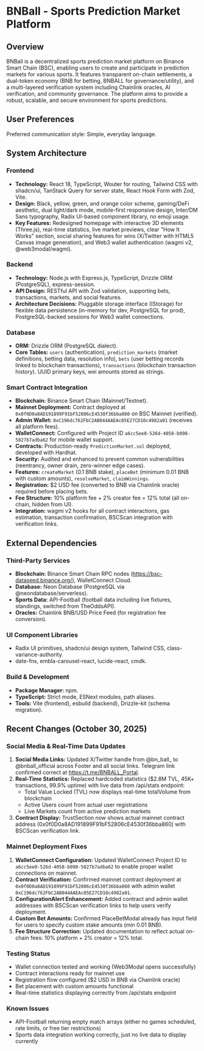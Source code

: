 # BNBall - Sports Prediction Market Platform

## Overview
BNBall is a decentralized sports prediction market platform on Binance Smart Chain (BSC), enabling users to create and participate in prediction markets for various sports. It features transparent on-chain settlements, a dual-token economy (BNB for betting, BNBALL for governance/utility), and a multi-layered verification system including Chainlink oracles, AI verification, and community governance. The platform aims to provide a robust, scalable, and secure environment for sports predictions.

## User Preferences
Preferred communication style: Simple, everyday language.

## System Architecture

### Frontend
- **Technology:** React 18, TypeScript, Wouter for routing, Tailwind CSS with shadcn/ui, TanStack Query for server state, React Hook Form with Zod, Vite.
- **Design:** Black, yellow, green, and orange color scheme, gaming/DeFi aesthetic, dual light/dark mode, mobile-first responsive design, Inter/DM Sans typography, Radix UI-based component library, no emoji usage.
- **Key Features:** Redesigned homepage with interactive 3D elements (Three.js), real-time statistics, live market previews, clear "How It Works" section, social sharing features for wins (X/Twitter with HTML5 Canvas image generation), and Web3 wallet authentication (wagmi v2, @web3modal/wagmi).

### Backend
- **Technology:** Node.js with Express.js, TypeScript, Drizzle ORM (PostgreSQL), express-session.
- **API Design:** RESTful API with Zod validation, supporting bets, transactions, markets, and social features.
- **Architecture Decisions:** Pluggable storage interface (IStorage) for flexible data persistence (in-memory for dev, PostgreSQL for prod), PostgreSQL-backed sessions for Web3 wallet connections.

### Database
- **ORM:** Drizzle ORM (PostgreSQL dialect).
- **Core Tables:** `users` (authentication), `prediction_markets` (market definitions, betting data, resolution info), `bets` (user betting records linked to blockchain transactions), `transactions` (blockchain transaction history). UUID primary keys, wei amounts stored as strings.

### Smart Contract Integration
- **Blockchain:** Binance Smart Chain (Mainnet/Testnet).
- **Mainnet Deployment:** Contract deployed at `0x0f0D0a8AD191899F91bF52806cE4530f36bba860` on BSC Mainnet (verified).
- **Admin Wallet:** `0xC196dc762FbC2AB044AAEAc05E27CD10c4982a01` (receives all platform fees).
- **WalletConnect:** Configured with Project ID `a6cc5ee0-526d-4058-b098-5827b7adba62` for mobile wallet support.
- **Contracts:** Production-ready `PredictionMarket.sol` deployed, developed with Hardhat.
- **Security:** Audited and enhanced to prevent common vulnerabilities (reentrancy, owner drain, zero-winner edge cases).
- **Features:** `createMarket` (0.1 BNB stake), `placeBet` (minimum 0.01 BNB with custom amounts), `resolveMarket`, `claimWinnings`.
- **Registration:** $2 USD fee (converted to BNB via Chainlink oracle) required before placing bets.
- **Fee Structure:** 10% platform fee + 2% creator fee = 12% total (all on-chain, hidden from UI).
- **Integration:** wagmi v2 hooks for all contract interactions, gas estimation, transaction confirmation, BSCScan integration with verification links.

## External Dependencies

### Third-Party Services
- **Blockchain:** Binance Smart Chain RPC nodes (https://bsc-dataseed.binance.org/), WalletConnect Cloud.
- **Database:** Neon Database (PostgreSQL via @neondatabase/serverless).
- **Sports Data:** API-Football (football data including live fixtures, standings, switched from TheOddsAPI).
- **Oracles:** Chainlink BNB/USD Price Feed (for registration fee conversion).

### UI Component Libraries
- Radix UI primitives, shadcn/ui design system, Tailwind CSS, class-variance-authority.
- date-fns, embla-carousel-react, lucide-react, cmdk.

### Build & Development
- **Package Manager:** npm.
- **TypeScript:** Strict mode, ESNext modules, path aliases.
- **Tools:** Vite (frontend), esbuild (backend), Drizzle-kit (schema migration).

## Recent Changes (October 30, 2025)

### Social Media & Real-Time Data Updates
1. **Social Media Links:** Updated X/Twitter handle from @bn_ball_ to @bnball_official across Footer and all social links. Telegram link confirmed correct at https://t.me/BNBALL_Portal.
2. **Real-Time Statistics:** Replaced hardcoded statistics ($2.8M TVL, 45K+ transactions, 99.9% uptime) with live data from /api/stats endpoint:
   - Total Value Locked (TVL) now displays real-time totalVolume from blockchain
   - Active Users count from actual user registrations
   - Live Markets count from active prediction markets
3. **Contract Display:** TrustSection now shows actual mainnet contract address (0x0f0D0a8AD191899F91bF52806cE4530f36bba860) with BSCScan verification link.

### Mainnet Deployment Fixes
1. **WalletConnect Configuration:** Updated WalletConnect Project ID to `a6cc5ee0-526d-4058-b098-5827b7adba62` to enable proper wallet connections on mainnet.
2. **Contract Verification:** Confirmed mainnet contract deployment at `0x0f0D0a8AD191899F91bF52806cE4530f36bba860` with admin wallet `0xC196dc762FbC2AB044AAEAc05E27CD10c4982a01`.
3. **ConfigurationAlert Enhancement:** Added contract and admin wallet addresses with BSCScan verification links to help users verify deployment.
4. **Custom Bet Amounts:** Confirmed PlaceBetModal already has input field for users to specify custom stake amounts (min 0.01 BNB).
5. **Fee Structure Correction:** Updated documentation to reflect actual on-chain fees: 10% platform + 2% creator = 12% total.

### Testing Status
- Wallet connection tested and working (Web3Modal opens successfully)
- Contract interactions ready for mainnet use
- Registration flow configured ($2 USD in BNB via Chainlink oracle)
- Bet placement with custom amounts functional
- Real-time statistics displaying correctly from /api/stats endpoint

### Known Issues
- API-Football returning empty match arrays (either no games scheduled, rate limits, or free tier restrictions)
- Sports data integration working correctly, just no live data to display currently